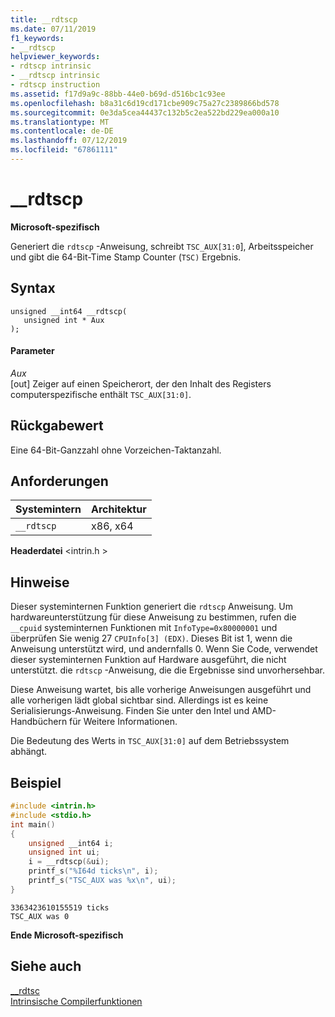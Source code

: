 ```yaml
---
title: __rdtscp
ms.date: 07/11/2019
f1_keywords:
- __rdtscp
helpviewer_keywords:
- rdtscp intrinsic
- __rdtscp intrinsic
- rdtscp instruction
ms.assetid: f17d9a9c-88bb-44e0-b69d-d516bc1c93ee
ms.openlocfilehash: b8a31c6d19cd171cbe909c75a27c2389866bd578
ms.sourcegitcommit: 0e3da5cea44437c132b5c2ea522bd229ea000a10
ms.translationtype: MT
ms.contentlocale: de-DE
ms.lasthandoff: 07/12/2019
ms.locfileid: "67861111"
---
```

# <a name="rdtscp"></a>__rdtscp

**Microsoft-spezifisch**

Generiert die `rdtscp` -Anweisung, schreibt `TSC_AUX[31:0`], Arbeitsspeicher und gibt die 64-Bit-Time Stamp Counter (`TSC)` Ergebnis.

## <a name="syntax"></a>Syntax

```
unsigned __int64 __rdtscp(
   unsigned int * Aux
);
```

#### <a name="parameters"></a>Parameter

*Aux*<br/>
[out] Zeiger auf einen Speicherort, der den Inhalt des Registers computerspezifische enthält `TSC_AUX[31:0]`.

## <a name="return-value"></a>Rückgabewert

Eine 64-Bit-Ganzzahl ohne Vorzeichen-Taktanzahl.

## <a name="requirements"></a>Anforderungen

|Systemintern|Architektur|
|---------------|------------------|
|`__rdtscp`|x86, x64|

**Headerdatei** \<intrin.h >

## <a name="remarks"></a>Hinweise

Dieser systeminternen Funktion generiert die `rdtscp` Anweisung. Um hardwareunterstützung für diese Anweisung zu bestimmen, rufen die `__cpuid` systeminternen Funktionen mit `InfoType=0x80000001` und überprüfen Sie wenig 27 `CPUInfo[3] (EDX)`. Dieses Bit ist 1, wenn die Anweisung unterstützt wird, und andernfalls 0.  Wenn Sie Code, verwendet dieser systeminternen Funktion auf Hardware ausgeführt, die nicht unterstützt. die `rdtscp` -Anweisung, die die Ergebnisse sind unvorhersehbar.

Diese Anweisung wartet, bis alle vorherige Anweisungen ausgeführt und alle vorherigen lädt global sichtbar sind. Allerdings ist es keine Serialisierungs-Anweisung. Finden Sie unter den Intel und AMD-Handbüchern für Weitere Informationen.

Die Bedeutung des Werts in `TSC_AUX[31:0]` auf dem Betriebssystem abhängt.

## <a name="example"></a>Beispiel

```cpp
#include <intrin.h>
#include <stdio.h>
int main()
{
    unsigned __int64 i;
    unsigned int ui;
    i = __rdtscp(&ui);
    printf_s("%I64d ticks\n", i);
    printf_s("TSC_AUX was %x\n", ui);
}
```

```Output
3363423610155519 ticks
TSC_AUX was 0
```

**Ende Microsoft-spezifisch**


## <a name="see-also"></a>Siehe auch

[__rdtsc](../intrinsics/rdtsc.md)<br/>
[Intrinsische Compilerfunktionen](../intrinsics/compiler-intrinsics.md)